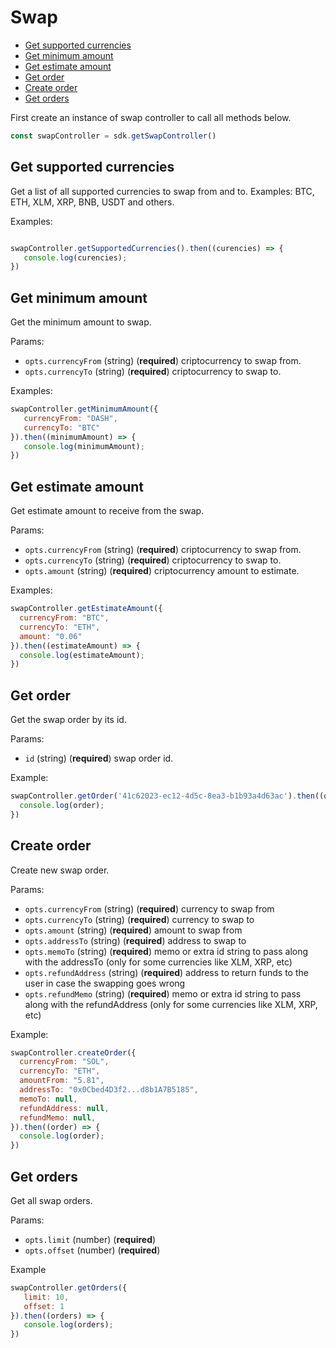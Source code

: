 # Swap

  - [Get supported currencies](#get-supported-currencies)
  - [Get minimum amount](#get-minimum-amount)
  - [Get estimate amount](#get-estimate-amount)
  - [Get order](#get-order)
  - [Create order](#create-order)
  - [Get orders](#get-orders)

First create an instance of swap controller to call all methods below.

```js
const swapController = sdk.getSwapController()
```

## Get supported currencies
Get a list of all supported currencies to swap from and to. Examples: BTC, ETH, XLM, XRP, BNB, USDT and others.

Examples:

```js

swapController.getSupportedCurrencies().then((curencies) => {
   console.log(curencies);
})
```

## Get minimum amount
Get the minimum amount to swap.

Params:
* `opts.currencyFrom` (string) (__required__) criptocurrency to swap from.
* `opts.currencyTo` (string) (__required__) criptocurrency to swap to.

Examples:

```js
swapController.getMinimumAmount({
   currencyFrom: "DASH",
   currencyTo: "BTC"
}).then((minimumAmount) => {
   console.log(minimumAmount);
})
```

## Get estimate amount
Get estimate amount to receive from the swap.

Params:
* `opts.currencyFrom` (string) (__required__) criptocurrency to swap from.
* `opts.currencyTo` (string) (__required__) criptocurrency to swap to.
* `opts.amount` (string) (__required__) criptocurrency amount to estimate.

Examples:

```js
swapController.getEstimateAmount({
  currencyFrom: "BTC",
  currencyTo: "ETH",
  amount: "0.06"
}).then((estimateAmount) => {
  console.log(estimateAmount);
})
```
## Get order
Get the swap order by its id.

Params:
* `id` (string) (__required__) swap order id.

Example:
```js
swapController.getOrder('41c62023-ec12-4d5c-8ea3-b1b93a4d63ac').then((order) => {
  console.log(order);
})
```

## Create order
Create new swap order.

Params:
* `opts.currencyFrom` (string) (__required__) currency to swap from
* `opts.currencyTo` (string) (__required__) currency to swap to
* `opts.amount` (string) (__required__) amount to swap from
* `opts.addressTo` (string) (__required__) address to swap to
* `opts.memoTo` (string) (__required__) memo or extra id string to pass along with the addressTo (only for some currencies like XLM, XRP, etc)
* `opts.refundAddress` (string) (__required__) address to return funds to the user in case the swapping goes wrong
* `opts.refundMemo` (string) (__required__) memo or extra id string to pass along with the refundAddress (only for some currencies like XLM, XRP, etc)

Example:
```js
swapController.createOrder({
  currencyFrom: "SOL",
  currencyTo: "ETH",
  amountFrom: "5.81",
  addressTo: "0x0Cbed4D3f2...d8b1A7B5185",
  memoTo: null,
  refundAddress: null,
  refundMemo: null,
}).then((order) => {
  console.log(order);
})
```

## Get orders
Get all swap orders.

Params:
* `opts.limit` (number) (__required__)
* `opts.offset` (number) (__required__)

Example
```js
swapController.getOrders({
   limit: 10,
   offset: 1
}).then((orders) => {
   console.log(orders);
})
```